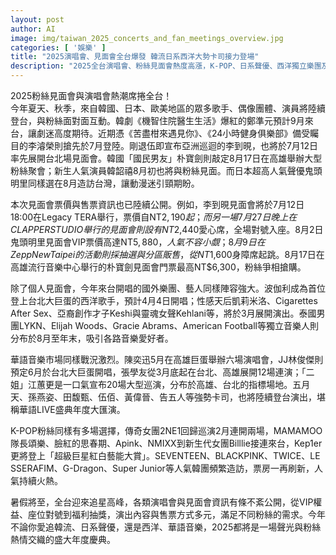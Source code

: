 ```yaml
---
layout: post
author: AI
image: img/taiwan_2025_concerts_and_fan_meetings_overview.jpg
categories: [ '娛樂' ]
title: "2025演唱會、見面會全台爆發 韓流日系西洋大勢卡司接力登場"
description: "2025全台演唱會、粉絲見面會熱度高漲，K-POP、日系聲優、西洋獨立樂團及華語歌手接連來台，人氣韓劇演員、國際巨星、新銳團體齊聚，活動涵蓋多元票價與福利，VIP抽選與分區入場滿足不同追星族需求，華語LIVE盛典同樣精彩，打造年度追星盛典。"
---
```

2025粉絲見面會與演唱會熱潮席捲全台！  
今年夏天、秋季，來自韓國、日本、歐美地區的眾多歌手、偶像團體、演員將陸續登台，與粉絲面對面互動。韓劇《機智住院醫生生活》爆紅的鄭準元預計9月來台，讓劇迷高度期待。近期憑《苦盡柑來遇見你》、《24小時健身俱樂部》備受矚目的李濬榮則搶先於7月登陸。剛退伍即宣布亞洲巡迴的李到晛，也將於7月12日率先展開台北場見面會。韓國「國民男友」朴寶劍則敲定8月17日在高雄舉辦大型粉絲聚會；新生人氣演員韓韶禧8月初也將與粉絲見面。而日本超高人氣聲優鬼頭明里同樣選在8月造訪台灣，讓動漫迷引頸期盼。

本次見面會票價與售票資訊也已陸續公開。例如，李到晛見面會將於7月12日18:00在Legacy TERA舉行，票價自NT$2,190起；而另一場7月27日晚上在CLAPPER STUDIO舉行的見面會則設有NT$2,440愛心席，全場對號入座。8月2日鬼頭明里見面會VIP票價高達NT$5,880，人氣不容小覷；8月9日在Zepp New Taipei的活動則採抽選與分區販售，從NT$1,600身障席起跳。8月17日在高雄流行音樂中心舉行的朴寶劍見面會門票最高NT$6,300，粉絲爭相搶購。

除了個人見面會，今年來台開唱的國外樂團、藝人同樣陣容強大。波伽利成為首位登上台北大巨蛋的西洋歌手，預計4月4日開唱；性感天后凱莉米洛、Cigarettes After Sex、亞裔創作才子Keshi與靈魂女聲Kehlani等，將於3月展開演出。泰國男團LYKN、Elijah Woods、Gracie Abrams、American Football等獨立音樂人則分布於8月至年末，吸引各路音樂愛好者。

華語音樂市場同樣戰況激烈。陳奕迅5月在高雄巨蛋舉辦六場演唱會，JJ林俊傑則預定6月於台北大巨蛋開唱，張學友從3月底起在台北、高雄展開12場連演；「二姐」江蕙更是一口氣宣布20場大型巡演，分布於高雄、台北的指標場地。五月天、孫燕姿、田馥甄、伍佰、黃偉晉、告五人等強勢卡司，也將陸續登台演出，堪稱華語LIVE盛典年度大匯演。

K-POP粉絲同樣有多場選擇，傳奇女團2NE1回歸巡演2月連開兩場，MAMAMOO隊長頌樂、臉紅的思春期、Apink、NMIXX到新生代女團Billlie接連來台，Kep1er更將登上「超級巨星紅白藝能大賞」。SEVENTEEN、BLACKPINK、TWICE、LE SSERAFIM、G-Dragon、Super Junior等人氣韓團頻繁造訪，票房一再刷新，人氣持續火熱。

暑假將至，全台迎來追星高峰，各類演唱會與見面會資訊有條不紊公開，從VIP權益、座位對號到福利抽獎，演出內容與售票方式多元，滿足不同粉絲的需求。今年不論你愛追韓流、日系聲優，還是西洋、華語音樂，2025都將是一場聲光與粉絲熱情交織的盛大年度慶典。